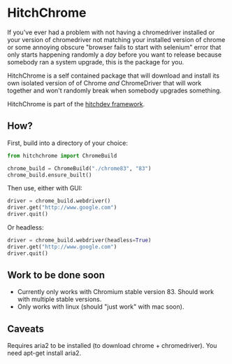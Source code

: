 # HitchChrome

If you've ever had a problem with not having a chromedriver installed or
your version of chromedriver not matching your installed version of chrome or
some annoying obscure "browser fails to start with selenium" error that only
starts happening randomly a *day* before you want to release because somebody
ran a system upgrade, this is the package for you.

HitchChrome is a self contained package that will download
and install its own isolated version of of Chrome *and* ChromeDriver that
will work together and won't randomly break when somebody upgrades
something.

HitchChrome is part of the [hitchdev framework](http://hitchdev.com).

## How?

First, build into a directory of your choice:

```python
from hitchchrome import ChromeBuild

chrome_build = ChromeBuild("./chrome83", "83")
chrome_build.ensure_built()
```

Then use, either with GUI:

```python
driver = chrome_build.webdriver()
driver.get("http://www.google.com")
driver.quit()
```

Or headless:

```python
driver = chrome_build.webdriver(headless=True)
driver.get("http://www.google.com")
driver.quit()
```

## Work to be done soon

* Currently only works with Chromium stable version 83. Should work with multiple stable versions.
* Only works with linux (should "just work" with mac soon).

## Caveats

Requires aria2 to be installed (to download chrome + chromedriver).
You need apt-get install aria2.
